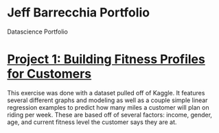# Jeff Barrecchia Portfolio
Datascience Portfolio

# [Project 1: Building Fitness Profiles for Customers](https://github.com/jeffbarrecchia/Fitness_Profile_Project)

This exercise was done with a dataset pulled off of Kaggle. It features several different graphs and modeling
as well as a couple simple linear regression examples to predict how many miles a customer will plan on riding
per week. These are based off of several factors: income, gender, age, and current fitness level the customer
says they are at.
